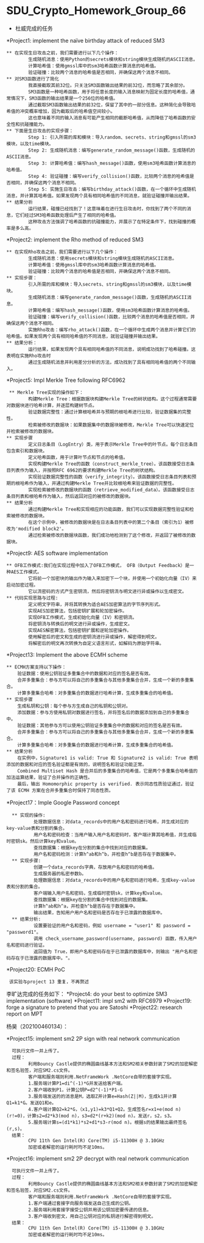 # SDU_Crypto_Homework_Group_66 

* 杜威完成的任务 

*Project1: implement the naïve birthday attack of reduced SM3

    ** 在实现生日攻击之前，我们需要进行以下几个操作：
            生成随机消息：使用Python的secrets模块和string模块生成随机的ASCII消息。
            计算哈希值：使用gmssl库中的sm3哈希函数计算消息的哈希值。
            验证碰撞：比较两个消息的哈希值是否相同，并确保这两个消息不相同。
    ** 对SM3函数进行了简化
            我直接截取其前32位。只关注SM3函数输出结果的前32位，而忽略了其余部分。
            SM3函数是一种哈希函数，用于将任意长度的输入消息映射为固定长度的哈希值，通常情况下，SM3函数的输出结果是一个256位的哈希值。
            通过截取SM3函数输出结果的前32位，保留了其中的一部分信息。这种简化会导致哈希值的冲突概率增加，因为截取后的哈希值空间较小。
            这也意味着不同的输入消息有可能产生相同的截断哈希值，从而降低了哈希函数的安全性和抗碰撞能力。
    ** 下面是生日攻击的实现步骤：
            Step 1: 引入所需的库和模块：导入random、secrets、string和gmssl的sm3模块，以及time模块。
            Step 2: 生成随机消息：编写generate_random_message()函数，生成随机的ASCII消息。
            Step 3: 计算哈希值：编写hash_message()函数，使用sm3哈希函数计算消息的哈希值。
            Step 4: 验证碰撞：编写verify_collision()函数，比较两个消息的哈希值是否相同，并确保这两个消息不相同。
            Step 5: 实施生日攻击：编写birthday_attack()函数，在一个循环中生成随机消息，并计算其哈希值。如果发现两个具有相同哈希值的不同消息，就验证碰撞并输出结果。
    ** 结果分析
            运行结果，碰撞已经找到了！这意味着在进行生日攻击时，你找到了两个不同的消息，它们经过SM3哈希函数处理后产生了相同的哈希值。
            这种攻击方法强调了哈希函数的抗碰撞能力，并展示了在特定条件下，找到碰撞的概率是多么高。

            
*Project2: implement the Rho method of reduced SM3

    ** 在实现Rho攻击之前，我们需要进行以下几个操作：
            生成随机消息：使用secrets模块和string模块生成随机的ASCII消息。
            计算哈希值：使用gmssl库中的sm3哈希函数计算消息的哈希值。
            验证碰撞：比较两个消息的哈希值是否相同，并确保这两个消息不相同。
    ** 实现步骤：
            引入所需的库和模块：导入secrets、string和gmssl的sm3模块，以及time模块。
            生成随机消息：编写generate_random_message()函数，生成随机的ASCII消息。
            计算哈希值：编写hash_message()函数，使用sm3哈希函数计算消息的哈希值。
            验证碰撞：编写verify_collision()函数，比较两个消息的哈希值是否相同，并确保这两个消息不相同。
            实施Rho攻击：编写rho_attack()函数，在一个循环中生成两个消息并计算它们的哈希值。如果发现两个具有相同哈希值的不同消息，就验证碰撞并输出结果。
    ** 结果分析：
            运行结果，如果发现两个具有相同哈希值的不同消息，说明成功找到了哈希碰撞。这表明在实施Rho攻击时
            通过生成随机消息并利用差分分析的方法，成功找到了具有相同哈希值的两个不同输入。


 *Project5: Impl Merkle Tree following RFC6962
 
     ** Merkle Tree实现的操作如下：
    	    构建Merkle Tree：根据数据块构建Merkle Tree的树状结构。这个过程通常需要对数据块进行哈希计算，并逐层构建树节点。
    	    验证数据完整性：通过计算根哈希并与预期的根哈希进行比较，验证数据集的完整性。
    	    检索被修改的数据块：如果数据集中的数据块被修改，Merkle Tree可以快速定位并检索被修改的数据块。
    ** 实现步骤
    	    定义日志条目（LogEntry）类，用于表示Merkle Tree中的叶节点。每个日志条目包含索引和数据块。
    	    定义哈希函数，用于计算叶节点和节点的哈希值。
    	    实现构建Merkle Tree的函数（construct_merkle_tree）。该函数接受日志条目列表作为输入，并按照RFC 6962的要求构建Merkle Tree的树状结构。
    	    实现验证数据完整性的函数（verify_integrity）。该函数接受日志条目列表和预期的根哈希作为输入，并通过构建Merkle Tree并比较根哈希来验证数据的完整性。
    	    实现检索被修改的数据块的函数（retrieve_modified_data）。该函数接受日志条目列表和根哈希作为输入，然后返回对应的被修改的数据块。
    ** 结果分析
        	通过构建Merkle Tree和实现相应的功能函数，我们可以实现数据完整性验证和检索被修改的数据块。
            在这个示例中，被修改的数据块是在日志条目列表中的第二个条目（索引为1）被修改为'modified block2'。
            通过检索被修改的数据块函数，我们成功地检测到了这个修改，并返回了被修改的数据块。


 *Project9: AES software implementation
 
    ** OFB工作模式:我们在实现过程中加入了OFB工作模式， OFB（Output Feedback）是一种AES工作模式。
            它将前一个加密块的输出作为输入来加密下一个块，并使用一个初始化向量（IV）来启动加密过程。
            它以流密码的方式产生密钥流，然后将密钥流与明文进行异或操作以生成密文。    
    ** 代码实现思路与过程:
            定义明文字符串，并将其转换为适合AES加密算法的字节序列形式。
            实现AES加密算法，包括密钥扩展和轮加密操作。
            实现OFB工作模式，生成初始化向量（IV）和密钥流。
            将密钥流与转换后的明文进行异或操作，生成密文。
            实现AES解密算法，包括密钥扩展和逆轮加密操作。
            使用解密后的密文和生成的密钥流进行异或操作，解密得到明文。
            将解密后的明文再次转换为自定义语言形式，如解码为原始字符串。
    

*Project13: Implement the above ECMH scheme

    ** ECMH方案支持以下操作：	
    	验证数据：使用公钥验证多重集合中的数据和对应的签名是否有效。
    	合并多重集合：参与方可以将自己的多重集合与其他多重集合合并，生成一个新的多重集合。
    	计算多重集合哈希：对多重集合的数据进行哈希计算，生成多重集合的哈希值。
    ** 实现步骤
    	生成私钥和公钥：每个参与方生成自己的私钥和公钥对。
    	添加数据：参与方使用私钥对数据进行签名，并将签名后的数据添加到自己的多重集合中。
    	验证数据：其他参与方可以使用公钥验证多重集合中的数据和对应的签名是否有效。
    	合并多重集合：参与方可以将自己的多重集合与其他多重集合合并，生成一个新的多重集合。
    	计算多重集合哈希：对多重集合的数据进行哈希计算，生成多重集合的哈希值。
    ** 结果分析
    	在实例中，Signature1 is valid: True 和 Signature2 is valid: True 表明添加的数据和对应的签名验证都是有效的，说明签名和验证功能正常。
    	Combined Multiset Hash 是合并后的多重集合的哈希值，它是两个多重集合哈希值的加法运算结果，验证了合并操作的正确性。
    	最后，输出 Homomorphic property is verified. 表示同态性质验证通过，验证了该 ECMH 方案在合并多重集合时保持了同态性质。





*Project17：Imple Google Password concept 

      ** 实现的操作:
              处理数据信息：对data_records中的用户名和密码进行哈希，并生成对应的key-value表和分割的集合。
              用户名和密码检查：当用户输入用户名和密码时，客户端计算其哈希值，并生成临时密钥sk。然后计算key和value。
              查找数据集：根据key在分割的集合中找到对应的数据集。
              用户名和密码检测：计算h^ab和h^b，并检查h^b是否存在于数据集中。
      ** 实现步骤:
              创建一个data_records字典，存放用户名和密码的哈希值。
              生成服务器的私密参数b。
              处理数据信息：对data_records中的用户名和密码进行哈希，生成key-value表和分割的集合。
              客户端输入用户名和密码，生成临时密钥sk，计算key和value。
              查找数据集：根据key在分割的集合中找到对应的数据集。
              计算h^ab和h^a，并检查h^b是否存在于数据集中。
              输出结果，告知用户用户名和密码是否存在于已泄露的数据库中。
      ** 结果分析: 
              设置要验证的用户名和密码，例如 username = "user1" 和 password = "password1"。
              调用 check_username_password(username, password) 函数，传入用户名和密码进行验证。
              返回值为 True，即用户名和密码存在于已泄露的数据库中，则输出 "用户名和密码存在于已泄露的数据库中。"。



 *Project20: ECMH PoC
 
     该实验与project 13 重复，不再赘述

     
李旷达完成的任务如下：
        *Project4: do your best to optimize SM3 implementation (software)
        *Project11: impl sm2 with RFC6979
        *Project19: forge a signature to pretend that you are Satoshi
        *Project22: research report on MPT

杨昊（202100460134）：

*Project15: implement sm2 2P sign with real network communication

      可执行文件一并上传了。
      过程：
            利用Bouncy Castle提供的椭圆曲线基本方法和SM2相关参数封装了SM2的加密解密和签名验签，对应SM2.cs文件。
            客户端和服务端则利用.NetFrameWork .NetCore自带的套接字实现。
            1.服务端计算P1=di^(-1)*G并发送给客户端。
            2.客户端收到P1，计算公钥P=d2^(-1)*P1-G
            3.服务端发送的的消息是M，选取Z并计算e=Hash(Z||M)，生成k1并计算Q1=k1*G。发送Q1和e。
            4.客户端计算Q2=k2*G，（x1,y1)=k3*Q1+Q2。生成签名r=x1+e(mod n)(r!=0)，计算s2=d2*k3(mod n)，s3=d2*(r+k2)(mod n)。发送r，s2，s3。
            5.服务端计算s=(d1*k1)*s2+d1*s3-r(mod n)。根据s的结果输出最终签名(r,s)。
      结果：
            CPU 11th Gen Intel(R) Core(TM) i5-11300H @ 3.10GHz
            加密或者解密的运行耗时均不足10ms。
      
*Project16: implement sm2 2P decrypt with real network communication
      
      可执行文件一并上传了。
      过程：
            利用Bouncy Castle提供的椭圆曲线基本方法和SM2相关参数封装了SM2的加密解密和签名验签，对应SM2.cs文件。
            客户端和服务端则利用.NetFrameWork .NetCore自带的套接字实现。
            1.客户端通过套接字向服务端发送自己生成的公钥。
            2.服务端利用套接字接受公钥并用该公钥加密要传递的信息。
            3.客户端收到密文，用自己公钥对应的私钥进行解密得到明文。
      结果：
            CPU 11th Gen Intel(R) Core(TM) i5-11300H @ 3.10GHz
            加密或者解密的运行耗时均不足10ms。
